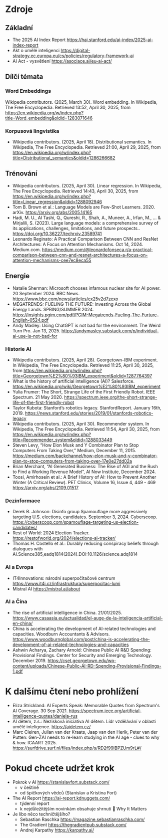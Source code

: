 # Zdroje

## Základní

- The 2025 AI Index Report https://hai.stanford.edu/ai-index/2025-ai-index-report
- Akt o umělé inteligenci https://digital-strategy.ec.europa.eu/cs/policies/regulatory-framework-ai
- AI Act - vysvětlení https://asociace.ai/eu-ai-act/

## Dílčí témata

### Word Embeddings

Wikipedia contributors. (2025, March 30). Word embedding. In Wikipedia, The Free Encyclopedia. Retrieved 13:52, April 30, 2025, from https://en.wikipedia.org/w/index.php?title=Word_embedding&oldid=1283071646

### Korpusová lingvistika

- Wikipedia contributors. (2025, April 18). Distributional semantics. In Wikipedia, The Free Encyclopedia. Retrieved 21:00, April 29, 2025, from https://en.wikipedia.org/w/index.php?title=Distributional_semantics&oldid=1286266682

## Trénování

- Wikipedia contributors. (2025, April 30). Linear regression. In Wikipedia, The Free Encyclopedia. Retrieved 14:43, April 30, 2025, from https://en.wikipedia.org/w/index.php?title=Linear_regression&oldid=1288092946
- Tom B. Brown et al.: Language Models are Few-Shot Learners. 2020. arXiv. https://arxiv.org/abs/2005.14165
- Hadi, M. U., Al Tashi, Q., Qureshi, R., Shah, A., Muneer, A., Irfan, M., … & Mirjalili, S. (2023). Large language models: a comprehensive survey of its applications, challenges, limitations, and future prospects.. https://doi.org/10.36227/techrxiv.23589741
- Leonardo Reginato: A Practical Comparison Between CNN and ResNet Architectures: A Focus on Attention Mechanisms. Oct 14, 2024. Medium.com. https://medium.com/@leonardofonseca.r/a-practical-comparison-between-cnn-and-resnet-architectures-a-focus-on-attention-mechanisms-cee7ec8eca55

## Energie

- Natalie Sherman: Microsoft chooses infamous nuclear site for AI power. 20 September 2024. BBC News. https://www.bbc.com/news/articles/cx25v2d7zexo
- MEGATRENDS: FUELING THE FUTURE: Investing Across the Global Energy Lands. SPRING/SUMMER 2024. https://insights.pgim.com/pdf/PGIM-Megatrends-Fueling-The-Furture-English-0524.pdf
- Andy Masley: Using ChatGPT is not bad for the environment. The Weird Turn Pro. Jan 13, 2025. https://andymasley.substack.com/p/individual-ai-use-is-not-bad-for

### Historie AI

- Wikipedia contributors. (2025, April 28). Georgetown–IBM experiment. In Wikipedia, The Free Encyclopedia. Retrieved 11:25, April 30, 2025, from https://en.wikipedia.org/w/index.php?title=Georgetown%E2%80%93IBM_experiment&oldid=1287764397
- What is the history of artificial intelligence (AI)? Salesforce. https://en.wikipedia.org/wiki/Georgetown%E2%80%93IBM_experiment
- Yulia Frumer: The Short, Strange Life of the First Friendly Robot. IEEE Spectrum. 21 May 2020. https://spectrum.ieee.org/the-short-strange-life-of-the-first-friendly-robot
- Taylor Kubota: Stanford’s robotics legacy. StanfordReport. January 16th, 2019. https://news.stanford.edu/stories/2019/01/stanfords-robotics-legacy
- Wikipedia contributors. (2025, April 30). Recommender system. In Wikipedia, The Free Encyclopedia. Retrieved 11:54, April 30, 2025, from https://en.wikipedia.org/w/index.php?title=Recommender_system&oldid=1288033449
- Steven Levy, “How Elon Musk and Y Combinator Plan to Stop Computers From Taking Over,” Medium, December 11, 2015. https://medium.com/backchannel/how-elon-musk-and-y-combinator-plan-to-stop-computers-from-taking-over-17e0e27dd02a
- Brian Merchant, “AI Generated Business: The Rise of AGI and the Rush to Find a Working Revenue Model”, AI Now Institute, December 2024.
- Toosi, Amirhosein et al.: A Brief History of AI: How to Prevent Another Winter (A Critical Review). PET Clinics, Volume 16, Issue 4, 449 - 469 https://arxiv.org/abs/2109.01517


### Dezinformace

- Derek B. Johnson: Disinfo group Spamouflage more aggressively targeting U.S. elections, candidates. September 3, 2024. Cyberscoop. https://cyberscoop.com/spamouflage-targeting-us-election-candidates/
- Rest of World: 2024 Election Tracker. https://restofworld.org/2024/elections-ai-tracker/
- Thomas H. Costello et al.: Durably reducing conspiracy beliefs through dialogues with AI.Science385,eadq1814(2024).DOI:10.1126/science.adq1814


### AI a Evropa

- IT4Innovations: národní superpočítačové centrum https://www.it4i.cz/infrastruktura/superpocitac-lumi
- Mistral AI https://mistral.ai/about

### AI a Čína

- The rise of artificial intelligence in China. 21/01/2025. https://www.casaasia.eu/actualidad/el-auge-de-la-inteligencia-artificial-en-china/
- China is accelerating the development of AI-related technologies and capacities. Woodburn Accountants & Advisors. https://www.woodburnglobal.com/post/china-is-accelerating-the-development-of-ai-related-technologies-and-capacities
- Ashwin Acharya, Zachary Arnold: Chinese Public AI R&D Spending: Provisional Findings. Center for Security and Emerging Technology. December 2019.  https://cset.georgetown.edu/wp-content/uploads/Chinese-Public-AI-RD-Spending-Provisional-Findings-1.pdf

# K dalšímu čtení nebo prohlížení

- Eliza Strickland: AI Experts Speak: Memorable Quotes from Spectrum's AI Coverage. 30 Sep 2021. https://spectrum.ieee.org/artificial-intelligence-quotes/daniela-rus
- AI dětem, z.s.: Nezisková iniciativa AI dětem. Lídr vzdělávání v oblasti umělé inteligence.  https://aidetem.cz/
- Marc Cleiren, Julian van der Kraats, Jaap van den Herik, Peter van der Putten: Gen-ZAI needs to re-learn studying in the AI age - clues to why & how. ICAART 2025. https://surfdrive.surf.nl/files/index.php/s/RD2f99IBPZUm9rL#/

# Pokud chcete udržet krok

- Pokrok v AI https://stanislavfort.substack.com/
  - v češtině
  - od špičkových vědců (Stanislav a Kristina Fort)
- The AI Report https://ai-report.kdnuggets.com/
  - týdenní report
  - k nejdůležitějším novinkám obsahuje shrnutí 🤔 Why It Matters
- Je libo něco techničtějšího?
  - Sebastian Raschka https://magazine.sebastianraschka.com/
  - The Gradient https://thegradientpub.substack.com/ 
  - Andrej Karpathy https://karpathy.ai/

